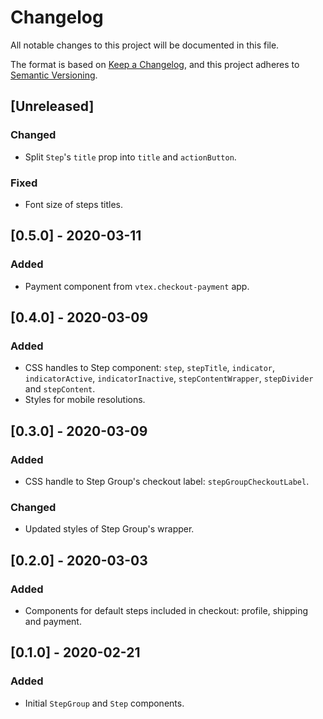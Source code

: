 # Changelog
All notable changes to this project will be documented in this file.

The format is based on [Keep a Changelog](https://keepachangelog.com/en/1.0.0/),
and this project adheres to [Semantic Versioning](https://semver.org/spec/v2.0.0.html).

## [Unreleased]

### Changed

- Split `Step`'s `title` prop into `title` and `actionButton`.

### Fixed

- Font size of steps titles.

## [0.5.0] - 2020-03-11

### Added

- Payment component from `vtex.checkout-payment` app.

## [0.4.0] - 2020-03-09

### Added

- CSS handles to Step component: `step`, `stepTitle`, `indicator`, `indicatorActive`,
  `indicatorInactive`, `stepContentWrapper`, `stepDivider` and `stepContent`.
- Styles for mobile resolutions.

## [0.3.0] - 2020-03-09

### Added

- CSS handle to Step Group's checkout label: `stepGroupCheckoutLabel`.

### Changed

- Updated styles of Step Group's wrapper.

## [0.2.0] - 2020-03-03

### Added

- Components for default steps included in checkout: profile, shipping and payment.

## [0.1.0] - 2020-02-21

### Added

- Initial `StepGroup` and `Step` components.
